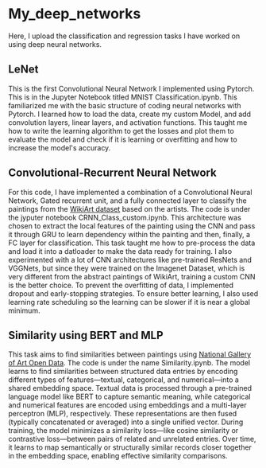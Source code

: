 # My_deep_networks
Here, I upload the classification and regression tasks I have worked on using deep neural networks.

## LeNet

This is the first Convolutional Neural Network I implemented using Pytorch. This is in the Jupyter Notebook titled MNIST Classification.ipynb. This familiarized me with the basic structure of coding neural networks with Pytorch. I learned how to load the data, create my custom Model, and add convolution layers, linear layers, and activation functions. This taught me how to write the learning algorithm to get the losses and plot them to evaluate the model and check if it is learning or overfitting and how to increase the model's accuracy.

## Convolutional-Recurrent Neural Network

For this code, I have implemented a combination of a Convolutional Neural Network, Gated recurrent unit, and a fully connected layer to classify the paintings from the [WikiArt dataset](https://github.com/cs-chan/ArtGAN/blob/master/WikiArt%20Dataset/README.md) based on the artists. The code is under the jyputer notebook CRNN_Class_custom.ipynb. This architecture was chosen to extract the local features of the painting using the CNN and pass it through GRU to learn dependency within the painting and then, finally, a FC layer for classification. This task taught me how to pre-process the data and load it into a datloader to make the data ready for training. I also experimented with a lot of CNN architectures like pre-trained ResNets and VGGNets, but since they were trained on the Imagenet Dataset, which is very different from the abstract paintings of WikiArt, training a custom CNN is the better choice. To prevent the overfitting of data, I implemented dropout and early-stopping strategies. To ensure better learning, I also used learning rate scheduling so the learning can be slower if it is near a global minimum.  

## Similarity using BERT and MLP

This task aims to find similarities between paintings using [National Gallery of Art Open Data](https://github.com/NationalGalleryOfArt/opendata). The code is under the name Similarity.ipynb. The model learns to find similarities between structured data entries by encoding different types of features—textual, categorical, and numerical—into a shared embedding space. Textual data is processed through a pre-trained language model like BERT to capture semantic meaning, while categorical and numerical features are encoded using embeddings and a multi-layer perceptron (MLP), respectively. These representations are then fused (typically concatenated or averaged) into a single unified vector. During training, the model minimizes a similarity loss—like cosine similarity or contrastive loss—between pairs of related and unrelated entries. Over time, it learns to map semantically or structurally similar records closer together in the embedding space, enabling effective similarity comparisons.
